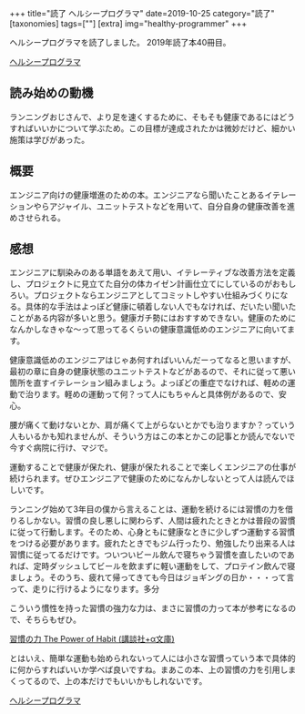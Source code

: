 +++
title="読了 ヘルシープログラマ"
date=2019-10-25
category="読了"
[taxonomies]
tags=[""]
[extra]
img="healthy-programmer"
+++

ヘルシープログラマを読了しました。
2019年読了本40冊目。

[ヘルシープログラマ](https://amzn.to/2vzW7vE)

## 読み始めの動機

ランニングおじさんで、より足を速くするために、そもそも健康であるにはどうすればいいかについて学ぶため。この目標が達成されたかは微妙だけど、細かい施策は学びがあった。

## 概要

エンジニア向けの健康増進のための本。エンジニアなら聞いたことあるイテレーションやらアジャイル、ユニットテストなどを用いて、自分自身の健康改善を進めさせられる。

## 感想

エンジニアに馴染みのある単語をあえて用い、イテレーティブな改善方法を定義し、プロジェクトに見立てた自分の体カイゼン計画仕立てにしているのがおもしろい。プロジェクトならエンジニアとしてコミットしやすい仕組みづくりになる。具体的な手法はよっぽど健康に頓着しない人でもなければ、だいたい聞いたことがある内容が多いと思う。健康ガチ勢にはおすすめできない。健康のためになんかしなきゃな〜って思ってるくらいの健康意識低めのエンジニアに向いてます。

健康意識低めのエンジニアはじゃあ何すればいいんだーってなると思いますが、最初の章に自身の健康状態のユニットテストなどがあるので、それに従って悪い箇所を直すイテレーション組みましょう。よっぽどの重症でなければ、軽めの運動で治ります。軽めの運動って何？って人にもちゃんと具体例があるので、安心。

腰が痛くて動けないとか、肩が痛くて上がらないとかでも治りますか？っていう人もいるかも知れませんが、そういう方はこの本とかこの記事とか読んでないで今すぐ病院に行け、マジで。

運動することで健康が保たれ、健康が保たれることで楽しくエンジニアの仕事が続けられます。ぜひエンジニアで健康のためになんかしないとって人は読んでほしいです。

ランニング始めて3年目の僕から言えることは、運動を続けるには習慣の力を借りるしかない。習慣の良し悪しに関わらず、人間は疲れたときとかは普段の習慣に従って行動します。そのため、心身ともに健康なときに少しずつ運動する習慣をつける必要があります。疲れたときでもジム行ったり、勉強したり出来る人は習慣に従ってるだけです。ついついビール飲んで寝ちゃう習慣を直したいのであれば、定時ダッシュしてビールを飲まずに軽い運動をして、プロテイン飲んで寝ましょう。そのうち、疲れて帰ってきても今日はジョギングの日か・・・って言って、走りに行けるようになります。多分

こういう慣性を持った習慣の強力な力は、まさに習慣の力って本が参考になるので、そちらもぜひ。

[習慣の力 The Power of Habit (講談社+α文庫)](https://amzn.to/2QmU316)

とはいえ、簡単な運動も始められないって人には小さな習慣っていう本で具体的に何からすればいいか学べば良いですね。まあこの本、上の習慣の力を引用しまくってるので、上の本だけでもいいかもしれないです。

[ヘルシープログラマ](https://amzn.to/2vzW7vE)
